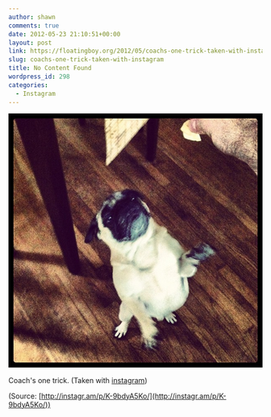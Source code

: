 ```yaml
---
author: shawn
comments: true
date: 2012-05-23 21:10:51+00:00
layout: post
link: https://floatingboy.org/2012/05/coachs-one-trick-taken-with-instagram/
slug: coachs-one-trick-taken-with-instagram
title: No Content Found
wordpress_id: 298
categories:
  - Instagram
---
```


[![](/assets/media/2012/06/m4huu3gXFR1qzw17so1.jpg)](http://instagr.am/p/K-9bdyA5Ko/)

Coach's one trick. (Taken with [instagram](http://instagr.am))

(Source: [http://instagr.am/p/K-9bdyA5Ko/](http://instagr.am/p/K-9bdyA5Ko/))
